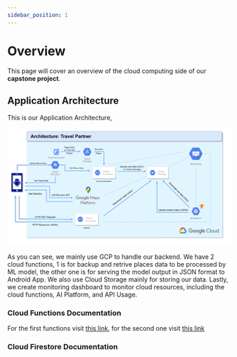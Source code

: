 ```yaml
---
sidebar_position: 1
---
```


# Overview

This page will cover an overview of the cloud computing side of our **capstone project**.

## Application Architecture

This is our Application Architecture,

![app architecture](/img/overview.png)

As you can see, we mainly use GCP to handle our backend. We have 2 cloud functions, 1 is for backup and retrive places data to be processed by ML model, the other one is for serving the model output in JSON format to Android App. We also use Cloud Storage mainly for storing our data. Lastly, we create monitoring dashboard to monitor cloud resources, including the cloud functions, AI Platform, and API Usage.

### Cloud Functions Documentation

For the first functions visit [this link](Cloud%20Functions/firestoreScheduler), for the second one visit [this link](Cloud%20Functions/models)

### Cloud Firestore Documentation
